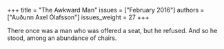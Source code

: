 +++
title = "The Awkward Man"
issues = ["February 2016"]
authors = ["Auðunn Axel Ólafsson"]
issues_weight = 27
+++

There once was a man who was offered a seat, but he refused. And so he stood, among an abundance of chairs.
